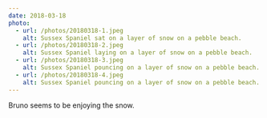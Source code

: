```yaml
---
date: 2018-03-18
photo:
  - url: /photos/20180318-1.jpeg
    alt: Sussex Spaniel sat on a layer of snow on a pebble beach.
  - url: /photos/20180318-2.jpeg
    alt: Sussex Spaniel laying on a layer of snow on a pebble beach.
  - url: /photos/20180318-3.jpeg
    alt: Sussex Spaniel pouncing on a layer of snow on a pebble beach.
  - url: /photos/20180318-4.jpeg
    alt: Sussex Spaniel pouncing on a layer of snow on a pebble beach.
---
```


Bruno seems to be enjoying the snow.
